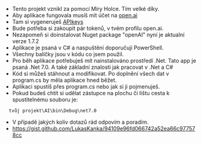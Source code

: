 * Tento projekt vznikl za pomocí Míry Holce. Tím velké díky.
* Aby aplikace fungovala musíš mít účet na [open.ai](https://openai.com/)
* Tam si vygeneruješ [APIkeys](https://platform.openai.com/api-keys)
* Bude potřeba si zakoupit pár tokenů, v tvém profilu open.ai.
* Nezapomeň si doinstalovat Nuget package "openAI" nyní je aktualní verze 1.7.2
* Aplikace je psaná v C# a naspuštění doporučuji PowerShell.
* Všechny balíčky jsou v kódu co jsem použil.
* Pro běh aplikace potřebuješ mít nainstalováno prostředí .Net. Tato app je psaná .Net 7.0. A také základní znalosti jak pracovat v .Net a C#
* Kód si můžeš stáhnout a modifikovat. Po doplnění všech dat v program.cs by měla aplikace hned běžet.
* Aplikaci spustíš přes program.cs nebo jak si ji pojmenuješ.
* Pokud budeš chtít si udělat zástupce na plochu či lištu cesta k spustitelnému souboru je:
```
  tvůj projekt\AI\bin\Debug\net7.0
```

* V případě jakých koliv dotazů rád odpovím a poradím.
* https://gist.github.com/LukasKanka/94109e96fd066742a52ea66c977578cc
